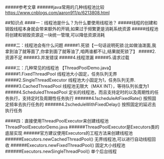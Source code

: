 #####参考文章
######java常用的几种线程池比较
https://www.cnblogs.com/aaron911/p/6213808.html

##知识点
####一：线程池是什么？为什么要使用线程池？
#####线程的创建和销毁线程本身就会带来额外的开销,如果过于频繁更是消耗系统资源
#####线程池将创建和销毁资源这一块统一管理,可以降低资源消耗


####二：线程池会有什么问题
#####1.死锁【一句话说明死锁:比如做油泼面,我拿到油了就等面了,你拿到面了就等油了,咱两谁都不让,结果就死锁了】
#####2.资源不足
#####3.并发错误
#####4.线程泄漏
#####5.请求过载
      
####三：几种常见的线程池 【ThreadPoolDemo.java】
#####1.FixedThreadPool 线程池大小固定，任务队列无界
#####2.SingleThreadExecutor 线程池大小固定为1，任务队列无界.
#####3.CachedThreadPool 线程池无限大（MAX INT），等待队列长度为1
#####4.ScheduledThreadPool 定长的线程池，而且支持定时的以及周期性的任务执行，支持定时及周期性任务执行
######4.1scheduleAtFixedRate() 按照固定频率去执行任务的
######4.2scheduleWithFixedDelay() 按照固定的延迟去执行任务

####四：直接使用ThreadPoolExecutor来创建线程池 ThreadPoolExecutorDemo.java
######ThreadPoolExecutor是Executors类的底层实现
######官方建议使用Executors的工程方法来创建线程池
######Executors.newCachedThreadPool() 无界线程池,可以进行自动线程回收
######Executors.newFixedThreadPool()  固定大小线程池
######Executors.newSingleThreadPool() 单个后台线程












